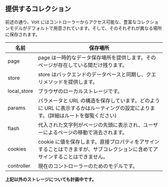## 提供するコレクション

前述の通り、Volt にはコントローラーからアクセス可能な、豊富なコレクションモデルがデフォルトで用意されています。そして、そのそれぞれが異なる場所に保存されます。

| 名前        | 保存場所                                                  |
|-------------|--------------------------------------------------------------------|
| page        | page は一時的なデータ保存場所を提供します。そのページが存在している間だけ残ります。|
| store       | store はバックエンドのデータベースと同期し、クエリメソッドを提供します。|
| local_store | ブラウザのローカルストレージです。|
| params      | パラメータと URL の構造を保存しています。どのように URL に表示するかはルーティングの設定によります。(詳細はルートを御覧ください) |
| flash         | 代入された文字列がページの先頭に表示され、ユーザーによるページの移動で消去されます。|
| cookies     | cookie に値を保存します。直接プロパティをアサインすることはできますが、サブコレクションに含めてアサインすることはできません。|
| controller  | 現在のコントローラーのためのモデルです。|

**上記以外のストレージについても計画中です。**
